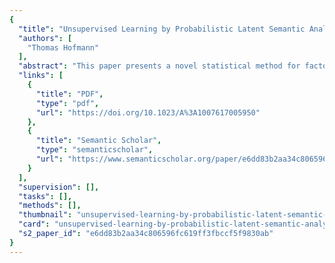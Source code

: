 ```yaml
---
{
  "title": "Unsupervised Learning by Probabilistic Latent Semantic Analysis",
  "authors": [
    "Thomas Hofmann"
  ],
  "abstract": "This paper presents a novel statistical method for factor analysis of binary and count data which is closely related to a technique known as Latent Semantic Analysis. In contrast to the latter method which stems from linear algebra and performs a Singular Value Decomposition of co-occurrence tables, the proposed technique uses a generative latent class model to perform a probabilistic mixture decomposition. This results in a more principled approach with a solid foundation in statistical inference. More precisely, we propose to make use of a temperature controlled version of the Expectation Maximization algorithm for model fitting, which has shown excellent performance in practice. Probabilistic Latent Semantic Analysis has many applications, most prominently in information retrieval, natural language processing, machine learning from text, and in related areas. The paper presents perplexity results for different types of text and linguistic data collections and discusses an application in automated document indexing. The experiments indicate substantial and consistent improvements of the probabilistic method over standard Latent Semantic Analysis.",
  "links": [
    {
      "title": "PDF",
      "type": "pdf",
      "url": "https://doi.org/10.1023/A%3A1007617005950"
    },
    {
      "title": "Semantic Scholar",
      "type": "semanticscholar",
      "url": "https://www.semanticscholar.org/paper/e6dd83b2aa34c806596fc619ff3fbccf5f9830ab"
    }
  ],
  "supervision": [],
  "tasks": [],
  "methods": [],
  "thumbnail": "unsupervised-learning-by-probabilistic-latent-semantic-analysis-thumb.jpg",
  "card": "unsupervised-learning-by-probabilistic-latent-semantic-analysis-card.jpg",
  "s2_paper_id": "e6dd83b2aa34c806596fc619ff3fbccf5f9830ab"
}
---
```


